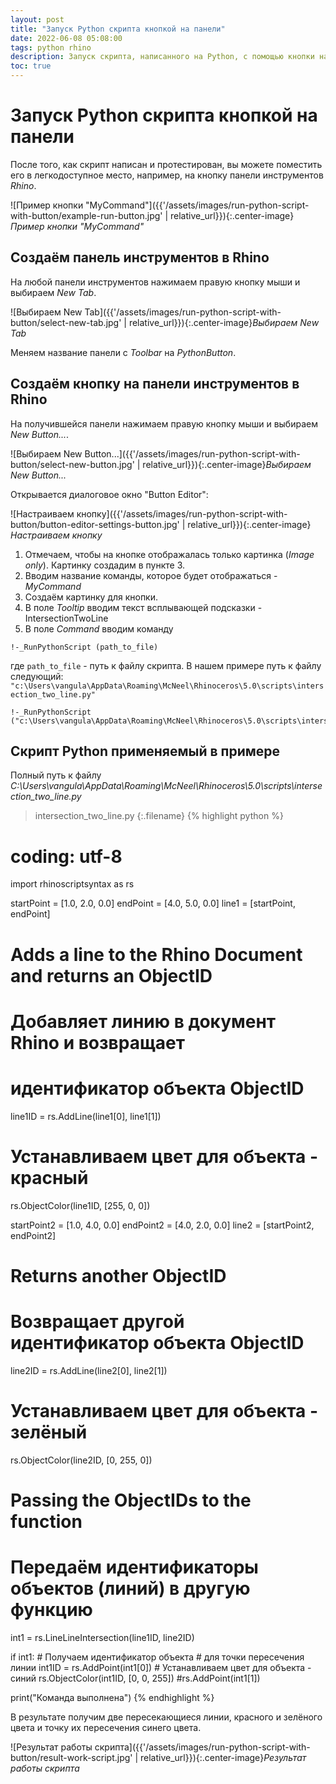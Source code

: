 ```yaml
---
layout: post
title: "Запуск Python скрипта кнопкой на панели"
date: 2022-06-08 05:08:00
tags: python rhino
description: Запуск скрипта, написанного на Python, с помощью кнопки на панели инструментов.
toc: true
---
```


# Запуск Python скрипта кнопкой на панели

После того, как скрипт написан и протестирован, вы можете поместить его в легкодоступное место, например, на кнопку панели инструментов _Rhino_.

![Пример кнопки "MyCommand"]({{'/assets/images/run-python-script-with-button/example-run-button.jpg' | relative_url}}){:.center-image}*Пример кнопки "MyCommand"*

## Создаём панель инструментов в Rhino

На любой панели инструментов нажимаем правую кнопку мыши и выбираем _New Tab_.

![Выбираем New Tab]({{'/assets/images/run-python-script-with-button/select-new-tab.jpg' | relative_url}}){:.center-image}*Выбираем New Tab*

Меняем название панели с _Toolbar_ на _PythonButton_.

## Создаём кнопку на панели инструментов в Rhino

На получившейся панели нажимаем правую кнопку мыши и выбираем _New Button..._.

![Выбираем New Button...]({{'/assets/images/run-python-script-with-button/select-new-button.jpg' | relative_url}}){:.center-image}*Выбираем New Button...*

Открывается диалоговое окно "Button Editor":

![Настраиваем кнопку]({{'/assets/images/run-python-script-with-button/button-editor-settings-button.jpg' | relative_url}}){:.center-image}*Настраиваем кнопку*

1. Отмечаем, чтобы на кнопке отображалась только картинка (_Image only_). Картинку создадим в пункте 3.
1. Вводим название команды, которое будет отображаться - _MyCommand_
1. Создаём картинку для кнопки.
1. В поле _Tooltip_ вводим текст всплывающей подсказки - IntersectionTwoLine
1. В поле _Command_ вводим команду 
```
!-_RunPythonScript (path_to_file)
```
где `path_to_file` - путь к файлу скрипта.
В нашем примере путь к файлу следующий:
`"c:\Users\vangula\AppData\Roaming\McNeel\Rhinoceros\5.0\scripts\intersection_two_line.py"`
```
!-_RunPythonScript ("c:\Users\vangula\AppData\Roaming\McNeel\Rhinoceros\5.0\scripts\intersection_two_line.py")
```

## Скрипт Python применяемый в примере

Полный путь к файлу _C:\Users\vangula\AppData\Roaming\McNeel\Rhinoceros\5.0\scripts\intersection_two_line.py_

>intersection_two_line.py
{:.filename}
{% highlight python %}
# coding: utf-8
import rhinoscriptsyntax as rs

startPoint = [1.0, 2.0, 0.0]
endPoint = [4.0, 5.0, 0.0]
line1 = [startPoint, endPoint]

# Adds a line to the Rhino Document and returns an ObjectID
# Добавляет линию в документ Rhino и возвращает 
# идентификатор объекта ObjectID
line1ID = rs.AddLine(line1[0], line1[1])

# Устанавливаем цвет для объекта - красный
rs.ObjectColor(line1ID, [255, 0, 0])

startPoint2 = [1.0, 4.0, 0.0]
endPoint2 = [4.0, 2.0, 0.0]
line2 = [startPoint2, endPoint2]

# Returns another ObjectID
# Возвращает другой идентификатор объекта ObjectID
line2ID = rs.AddLine(line2[0], line2[1])

# Устанавливаем цвет для объекта - зелёный
rs.ObjectColor(line2ID, [0, 255, 0])

# Passing the ObjectIDs to the function
# Передаём идентификаторы объектов (линий) в другую функцию
int1 = rs.LineLineIntersection(line1ID, line2ID)

if int1:
    # Получаем идентификатор объекта 
    # для точки пересечения линии
    int1ID = rs.AddPoint(int1[0])
    # Устанавливаем цвет для объекта - синий
    rs.ObjectColor(int1ID,  [0, 0, 255])
    #rs.AddPoint(int1[1])

print("Команда выполнена")
{% endhighlight %}

В результате получим две пересекающиеся линии, красного и зелёного цвета и точку их пересечения синего цвета.

![Результат работы скрипта]({{'/assets/images/run-python-script-with-button/result-work-script.jpg' | relative_url}}){:.center-image}*Результат работы скрипта*
